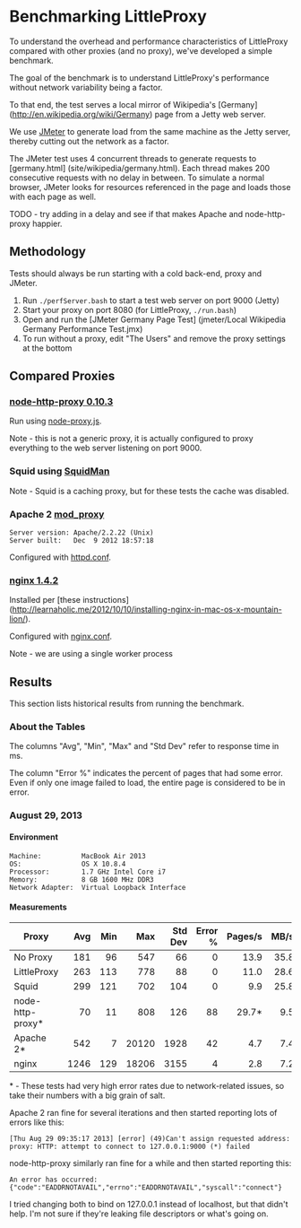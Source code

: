 # Benchmarking LittleProxy

To understand the overhead and performance characteristics of LittleProxy
compared with other proxies (and no proxy), we've developed a simple benchmark.

The goal of the benchmark is to understand LittleProxy's performance without
network variability being a factor.

To that end, the test serves a local mirror of Wikipedia's [Germany]
(http://en.wikipedia.org/wiki/Germany) page from a Jetty web server.

We use [JMeter](http://jmeter.apache.org/) to generate load from the same
machine as the Jetty server, thereby cutting out the network as a factor.

The JMeter test uses 4 concurrent threads to generate requests to [germany.html]
(site/wikipedia/germany.html).  Each thread makes 200 consecutive requests with
no delay in between.  To simulate a normal browser, JMeter looks for resources
referenced in the page and loads those with each page as well.

TODO - try adding in a delay and see if that makes Apache and node-http-proxy
happier. 

## Methodology

Tests should always be run starting with a cold back-end, proxy and JMeter.

1. Run `./perfServer.bash` to start a test web server on port 9000 (Jetty)
2. Start your proxy on port 8080 (for LittleProxy, `./run.bash`)
3. Open and run the [JMeter Germany Page Test]
   (jmeter/Local Wikipedia Germany Performance Test.jmx)
4. To run without a proxy, edit "The Users" and remove the proxy settings at
   the bottom

## Compared Proxies

### [node-http-proxy 0.10.3](https://github.com/nodejitsu/node-http-proxy)

Run using [node-proxy.js](other_proxies/node-proxy.js).

Note - this is not a generic proxy, it is actually configured to proxy
everything to the web server listening on port 9000.

### Squid using [SquidMan](http://squidman.net/squidman/)

Note - Squid is a caching proxy, but for these tests the cache was disabled.

### Apache 2 [mod_proxy](http://httpd.apache.org/docs/2.2/mod/mod_proxy.html)

```
Server version: Apache/2.2.22 (Unix)
Server built:   Dec  9 2012 18:57:18
```

Configured with [httpd.conf](other_proxies/httpd.conf).

### [nginx 1.4.2](http://nginx.org/)

Installed per [these instructions]
(http://learnaholic.me/2012/10/10/installing-nginx-in-mac-os-x-mountain-lion/).

Configured with [nginx.conf](other_proxies/nginx.conf).

Note - we are using a single worker process

## Results

This section lists historical results from running the benchmark.

### About the Tables

The columns "Avg", "Min", "Max" and "Std Dev" refer to response time in ms.

The column "Error %" indicates the percent of pages that had some error.  Even
if only one image failed to load, the entire page is considered to be in error.
 
### August 29, 2013

#### Environment

```
Machine:          MacBook Air 2013
OS:               OS X 10.8.4
Processor:        1.7 GHz Intel Core i7
Memory:           8 GB 1600 MHz DDR3
Network Adapter:  Virtual Loopback Interface
```

#### Measurements

| Proxy            | Avg  | Min |  Max  | Std Dev | Error % | Pages/s | MB/s |
|------------------|-----:|----:|------:|--------:|--------:|--------:|-----:|
| No Proxy         |  181 |  96 |   547 |     66  |    0    |  13.9   | 35.8 |
| LittleProxy      |  263 | 113 |   778 |     88  |    0    |  11.0   | 28.6 |
| Squid            |  299 | 121 |   702 |    104  |    0    |   9.9   | 25.8 |
| node-http-proxy* |   70 |  11 |   808 |    126  |   88    |  29.7*  |  9.5 |
| Apache 2*        |  542 |   7 | 20120 |   1928  |   42    |   4.7   |  7.4 |
| nginx            | 1246 | 129 | 18206 |   3155  |    4    |   2.8   |  7.2 |

\* - These tests had very high error rates due to network-related issues, so
take their numbers with a big grain of salt.

Apache 2 ran fine for several iterations and then started reporting lots of
errors like this:

```
[Thu Aug 29 09:35:17 2013] [error] (49)Can't assign requested address: proxy: HTTP: attempt to connect to 127.0.0.1:9000 (*) failed
```

node-http-proxy similarly ran fine for a while and then started reporting this:

```
An error has occurred: {"code":"EADDRNOTAVAIL","errno":"EADDRNOTAVAIL","syscall":"connect"}
```

I tried changing both to bind on 127.0.0.1 instead of localhost, but that didn't
help.  I'm not sure if they're leaking file descriptors or what's going on.